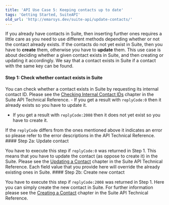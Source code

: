 ```yaml
---
title: 'API Use Case 5: Keeping contacts up to date'
tags: 'Getting Started, SuiteAPI'
old_url: 'http://emarsys.dev/suite-api/update-contacts/'
---
```


If you already have contacts in Suite, then inserting further ones requires a little care as you need to use different methods depending whether or not the contact already exists. If the contacts do not yet exist in Suite, then you have to **create** them, otherwise you have to **update** them. This use case is about deciding whether a given contact exists in Suite, and then creating or updating it accordingly. We say that a contact exists in Suite if a contact with the same key can be found.

#### Step 1: Check whether contact exists in Suite

 You can check whether a contact exists in Suite by requesting its internal contact ID. Please see the [Checking Internal Contact IDs](http://dev.emarsys.com/suite/contacts/contact_check_internal_ids.html) chapter in the Suite API Technical Reference. - If you get a result with `replyCode:0` then it already exists so you have to update it.
- If you get a result with `replyCode:2008` then it does not yet exist so you have to create it.
 
 If the `replyCode` differs from the ones mentioned above it indicates an error so please refer to the error descriptions in the API Technical Reference. #### Step 2a: Update contact

 You have to execute this step if `replyCode:0` was returned in Step 1. This means that you have to update the contact (as oppose to create it) in the Suite. Please see the [Updating a Contact](http://dev.emarsys.com/suite/contacts/contact_update.html) chapter in the Suite API Technical Reference. Each field value that you provide here will override the already existing ones in Suite. #### Step 2b: Create new contact

 You have to execute this step if `replyCode:2008` was returned in Step 1. Here you can simply create the new contact in Suite. For further information please see the [Creating a Contact](http://dev.emarsys.com/suite/contacts/contact_create.html) chapter in the Suite API Technical Reference.